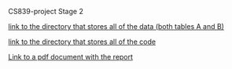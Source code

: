 CS839-project Stage 2

[link to the directory that stores all of the data (both tables A and B)](https://github.com/dliangsta/cs839-project/tree/master/stage-2/crawlers/data)

[link to the directory that stores all of the code](https://github.com/dliangsta/cs839-project/tree/master/stage-2/crawlers)

[Link to a pdf document with the report](https://github.com/dliangsta/cs839-project/blob/master/stage-2/report.pdf)